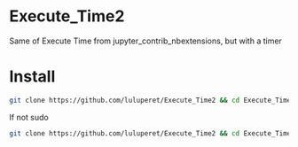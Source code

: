 # Execute_Time2
Same of Execute Time from jupyter_contrib_nbextensions, but with a timer

# Install
```bash
git clone https://github.com/luluperet/Execute_Time2 && cd Execute_Time2 && jupyter nbextension install execute_time2 && jupyter nbextension enable execute_time2/ExecuteTime && rm -rf ../Execute_Time2
```
If not sudo
```bash
git clone https://github.com/luluperet/Execute_Time2 && cd Execute_Time2 && sudo -i jupyter nbextension install $PWD/execute_time2 && sudo -i jupyter nbextension enable execute_time2/ExecuteTime && rm -rf ../Execute_Time2
```

